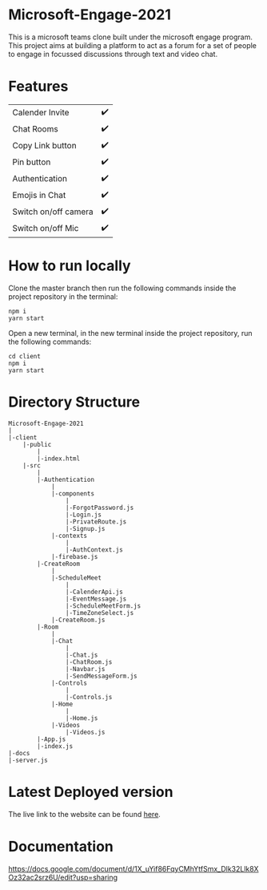 # Microsoft-Engage-2021
This is a microsoft teams clone built under the microsoft engage program. This project aims at building a platform to act as a forum for a set of people to engage in focussed discussions through text and video chat.

# Features

|                            ||
| -------------------------- | :----------------:|
| Calender Invite            |         ✔️         |
| Chat Rooms                 |         ✔️         |
| Copy Link button           |         ✔️         |
| Pin button                 |         ✔️         |
| Authentication   |         ✔️         |
| Emojis in Chat  |         ✔️         |
| Switch on/off camera       |         ✔️         |
| Switch on/off Mic         |         ✔️         |

# How to run locally
Clone the master branch then run the following commands inside the project repository in the terminal:
```
npm i
yarn start
```
Open a new terminal, in the new terminal inside the project repository, run the following commands:
```
cd client
npm i
yarn start
```

# Directory Structure
```
Microsoft-Engage-2021
|
|-client
    |-public
        |
        |-index.html
    |-src
        |
        |-Authentication
            |
            |-components
                |
                |-ForgotPassword.js
                |-Login.js
                |-PrivateRoute.js
                |-Signup.js
            |-contexts
                |
                |-AuthContext.js
            |-firebase.js
        |-CreateRoom
            |
            |-ScheduleMeet
                |
                |-CalenderApi.js
                |-EventMessage.js
                |-ScheduleMeetForm.js
                |-TimeZoneSelect.js
            |-CreateRoom.js
        |-Room
            |
            |-Chat
                |
                |-Chat.js
                |-ChatRoom.js
                |-Navbar.js
                |-SendMessageForm.js
            |-Controls
                |
                |-Controls.js
            |-Home
                |
                |-Home.js
            |-Videos
                |-Videos.js
        |-App.js
        |-index.js
|-docs
|-server.js
```

# Latest Deployed version
The live link to the website can be found [here](https://krithikagoyalteams.herokuapp.com/).

# Documentation
https://docs.google.com/document/d/1X_uYif86FqyCMhYtfSmx_Dlk32Llk8XOz32ac2srz6U/edit?usp=sharing
